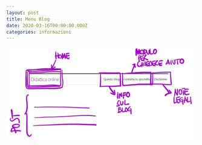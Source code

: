 ```yaml
---
layout: post
title: Menu Blog
date: 2020-03-16T00:00:00.000Z
categories: informazioni
---
```

![](/img/uploads/photo_2020-03-17_22-02-25.jpg)